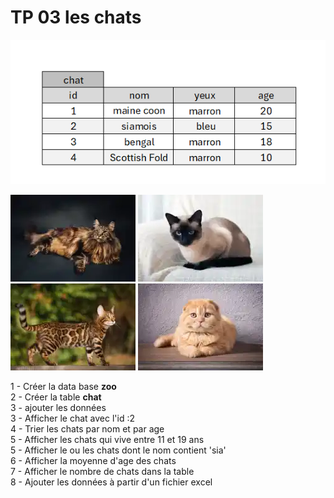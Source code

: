 # TP 03 les chats

![terminal](/img/07/tableau.png)
  
![maincoon](/img/09/maincoon.webp)
![siamois](/img/09/siamois.webp)
![bengal](/img/09/bengal.webp)
![scottish](/img/09/scottish.webp)

1 - Créer la data base **zoo**  
2 - Créer la table **chat**  
3 - ajouter les données  
3 - Afficher le chat avec l'id :2  
4 - Trier les chats par nom et par age  
5 - Afficher les chats qui vive entre 11 et 19 ans  
5 - Afficher le ou les chats dont le nom contient 'sia'  
6 - Afficher la moyenne d'age des chats  
7 - Afficher le nombre de chats dans la table  
8 - Ajouter les données à partir d'un fichier excel  